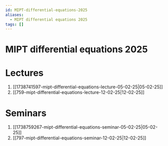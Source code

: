 ```yaml
---
id: MIPT-differential-equations-2025
aliases:
  - MIPT differential equations 2025
tags: []
---
```


# MIPT differential equations 2025
# Lectures
1. [[1738741597-mipt-differential-equations-lecture-05-02-25|05-02-25]]
2. [[759-mipt-differential-equations-lecture-12-02-25|12-02-25]]

# Seminars
1. [[1738759267-mipt-differential-equations-seminar-05-02-25|05-02-25]]
2. [[797-mipt-differential-equations-seminar-12-02-25|12-02-25]]

